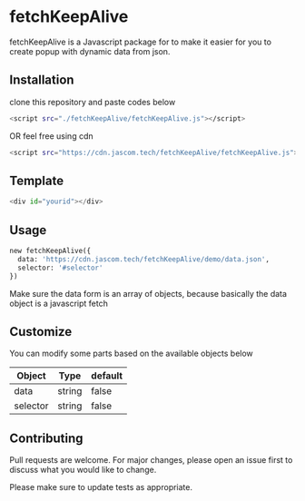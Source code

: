# fetchKeepAlive

fetchKeepAlive is a Javascript package for to make it easier for you to create popup with dynamic data from json.

## Installation

clone this repository and paste codes below

```bash
<script src="./fetchKeepAlive/fetchKeepAlive.js"></script>
```

OR feel free using cdn

```bash
<script src="https://cdn.jascom.tech/fetchKeepAlive/fetchKeepAlive.js"></script>
```

## Template

```python
<div id="yourid"></div>
```

## Usage

```python
new fetchKeepAlive({
  data: 'https://cdn.jascom.tech/fetchKeepAlive/demo/data.json',
  selector: '#selector'
})
```

Make sure the data form is an array of objects, because basically the data object is a javascript fetch

## Customize

You can modify some parts based on the available objects below

| Object | Type | default |
| ------ | ------ | ------ |
| data | string | false |
| selector | string | false |

## Contributing
Pull requests are welcome. For major changes, please open an issue first to discuss what you would like to change.

Please make sure to update tests as appropriate.
